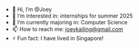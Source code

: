 - 👋 Hi, I’m @Joey
- 👀 I’m interested in: internships for summer 2025
- 🌱 I’m currently majoring in: Computer Science
- 📫 How to reach me: joeykailing@gmail.com
- ⚡ Fun fact: I have lived in Singapore!
